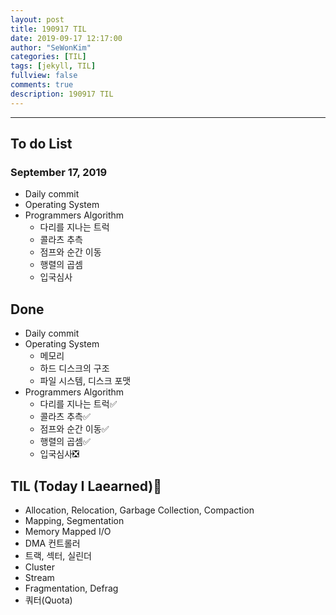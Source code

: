 ```yaml
---
layout: post
title: 190917 TIL
date: 2019-09-17 12:17:00
author: "SeWonKim"
categories: [TIL]
tags: [jekyll, TIL]
fullview: false
comments: true
description: 190917 TIL
---
```


---

## To do List

### September 17, 2019

- Daily commit
- Operating System
- Programmers Algorithm
  - 다리를 지나는 트럭
  - 콜라츠 추측
  - 점프와 순간 이동
  - 행렬의 곱셈
  - 입국심사

## Done

- Daily commit
- Operating System
  - 메모리
  - 하드 디스크의 구조
  - 파일 시스템, 디스크 포맷
- Programmers Algorithm
  - 다리를 지나는 트럭✅
  - 콜라츠 추측✅
  - 점프와 순간 이동✅
  - 행렬의 곱셈✅
  - 입국심사❎

## TIL (Today I Laearned)🤔

- Allocation, Relocation, Garbage Collection, Compaction
- Mapping, Segmentation
- Memory Mapped I/O
- DMA 컨트롤러
- 트랙, 섹터, 실린더
- Cluster
- Stream
- Fragmentation, Defrag
- 쿼터(Quota)
